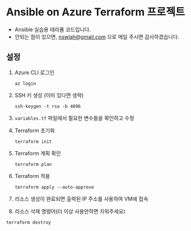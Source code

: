 # Ansible on Azure Terraform 프로젝트

- Ansible 실습용 테라폼 코드입니다.
- 안되는 점이 있으면, nswlah@gmail.com 으로 메일 주시면 감사하겠습니다.

## 설정

1. Azure CLI 로그인
   ```
   az login
   ```

2. SSH 키 생성 (이미 있다면 생략)
   ```
   ssh-keygen -t rsa -b 4096
   ```

3. `variables.tf` 파일에서 필요한 변수들을 확인하고 수정

4. Terraform 초기화
   ```
   terraform init
   ```

5. Terraform 계획 확인
   ```
   terraform plan
   ```

6. Terraform 적용
   ```
   terraform apply --auto-approve
   ```

7. 리소스 생성이 완료되면 출력된 IP 주소를 사용하여 VM에 접속

8. 리소스 삭제 명령어(더 이상 사용안하면 지워주세요)

```
terraform destroy
```
